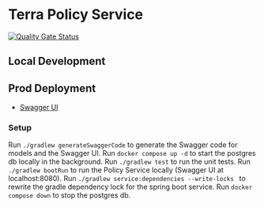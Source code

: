 # Terra Policy Service

[![Quality Gate Status](https://sonarcloud.io/api/project_badges/measure?project=terra-policy-service&metric=alert_status)](https://sonarcloud.io/summary/new_code?id=terra-policy-service)

## Local Development

## Prod Deployment
* [Swagger UI](https://tps.dsde-prod.broadinstitute.org/)

### Setup
Run `./gradlew generateSwaggerCode` to generate the Swagger code for models and the Swagger UI.
Run `docker compose up -d` to start the postgres db locally in the background.
Run `./gradlew test` to run the unit tests.
Run `./gradlew bootRun` to run the Policy Service locally (Swagger UI at localhost:8080).
Run `./gradlew service:dependencies --write-locks ` to rewrite the gradle dependency lock for the spring boot service.
Run `docker compose down` to stop the postgres db.
